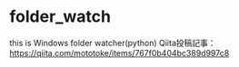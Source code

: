 # folder_watch
this is Windows folder watcher(python)
Qiita投稿記事：https://qiita.com/mototoke/items/767f0b404bc389d997c8
